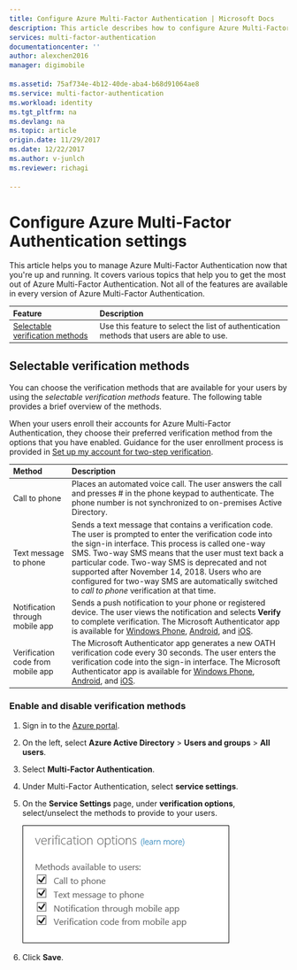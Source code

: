 ```yaml
---
title: Configure Azure Multi-Factor Authentication | Microsoft Docs
description: This article describes how to configure Azure Multi-Factor Authentication settings.
services: multi-factor-authentication
documentationcenter: ''
author: alexchen2016
manager: digimobile

ms.assetid: 75af734e-4b12-40de-aba4-b68d91064ae8
ms.service: multi-factor-authentication
ms.workload: identity
ms.tgt_pltfrm: na
ms.devlang: na
ms.topic: article
origin.date: 11/29/2017
ms.date: 12/22/2017
ms.author: v-junlch
ms.reviewer: richagi

---
```

# Configure Azure Multi-Factor Authentication settings

This article helps you to manage Azure Multi-Factor Authentication now that you're up and running. It covers various topics that help you to get the most out of Azure Multi-Factor Authentication. Not all of the features are available in every version of Azure Multi-Factor Authentication.

| Feature | Description | 
|:--- |:--- |
| [Selectable verification methods](#selectable-verification-methods) |Use this feature to select the list of authentication methods that users are able to use. |

## Selectable verification methods
You can choose the verification methods that are available for your users by using the _selectable verification methods_ feature. The following table provides a brief overview of the methods.

When your users enroll their accounts for Azure Multi-Factor Authentication, they choose their preferred verification method from the options that you have enabled. Guidance for the user enrollment process is provided in [Set up my account for two-step verification](./end-user/multi-factor-authentication-end-user-first-time.md).

| Method | Description |
|:--- |:--- |
| Call to phone |Places an automated voice call. The user answers the call and presses # in the phone keypad to authenticate. The phone number is not synchronized to on-premises Active Directory. |
| Text message to phone |Sends a text message that contains a verification code. The user is prompted to enter the verification code into the sign-in interface. This process is called one-way SMS. Two-way SMS means that the user must text back a particular code. Two-way SMS is deprecated and not supported after November 14, 2018. Users who are configured for two-way SMS are automatically switched to _call to phone_ verification at that time.|
| Notification through mobile app |Sends a push notification to your phone or registered device. The user views the notification and selects **Verify** to complete verification. The Microsoft Authenticator app is available for [Windows Phone](http://go.microsoft.com/fwlink/?Linkid=825071), [Android](http://go.microsoft.com/fwlink/?Linkid=825072), and [iOS](http://go.microsoft.com/fwlink/?Linkid=825073). |
| Verification code from mobile app |The Microsoft Authenticator app generates a new OATH verification code every 30 seconds. The user enters the verification code into the sign-in interface. The Microsoft Authenticator app is available for [Windows Phone](http://go.microsoft.com/fwlink/?Linkid=825071), [Android](http://go.microsoft.com/fwlink/?Linkid=825072), and [iOS](http://go.microsoft.com/fwlink/?Linkid=825073). |

### Enable and disable verification methods
1. Sign in to the [Azure portal](https://portal.azure.cn).

2. On the left, select **Azure Active Directory** > **Users and groups** > **All users**.

3. Select **Multi-Factor Authentication**.

4. Under Multi-Factor Authentication, select **service settings**.

5. On the **Service Settings** page, under **verification options**, select/unselect the methods to provide to your users.

   ![Select the verification methods](./media/multi-factor-authentication-whats-next/authmethods.png)

6. Click **Save**.

<!--Update_Description: wording update -->
